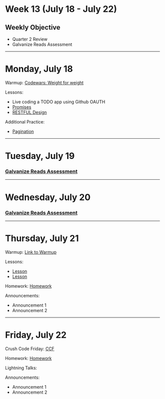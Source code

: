 # Week 13 (July 18 - July 22)
## Weekly Objective

- Quarter 2 Review
- Galvanize Reads Assessment

---

# Monday, July 18

Warmup: [Codewars: Weight for weight](https://www.codewars.com/kata/weight-for-weight/javascript)

Lessons:
- Live coding a TODO app using Github OAUTH
- [Promises](https://github.com/gSchool/promise-exercise)
- [RESTFUL Design](/cohorts/68/student_dashboard)

Additional Practice:

- [Pagination](https://github.com/gSchool/express-knex-pagination)
---

# Tuesday, July 19

### [Galvanize Reads Assessment](/redirects/articles/3197)


---

# Wednesday, July 20

### [Galvanize Reads Assessment](/redirects/articles/3197)

---

# Thursday, July 21

Warmup: [Link to Warmup](http://github.com/gSchool)

Lessons:
- [Lesson](/cohorts/68/student_dashboard)
- [Lesson](/cohorts/68/student_dashboard)

Homework: [Homework](/cohorts/68/student_dashboard)

Announcements:
- Announcement 1
- Announcement 2

---

# Friday, July 22

Crush Code Friday: [CCF](/cohorts/68/student_dashboard)

Homework: [Homework](/cohorts/68/student_dashboard)

Lightning Talks:

Announcements:
- Announcement 1
- Announcement 2
